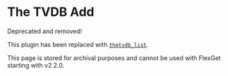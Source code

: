 # The TVDB Add

<div class="alert alert-danger" role="alert">Deprecated and removed!
</div>

This plugin has been replaced with [`thetvdb_list`](/Plugins/List/thetvdb_list).

This page is stored for archival purposes and cannot be used with FlexGet starting with v2.2.0.